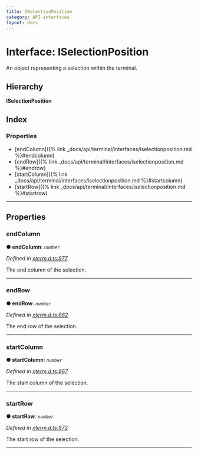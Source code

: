```yaml
---
title: ISelectionPosition
category: API-interfaces
layout: docs
---
```



# Interface: ISelectionPosition

An object representing a selection within the terminal.

## Hierarchy

**ISelectionPosition**

## Index

### Properties

* [endColumn]({% link _docs/api/terminal/interfaces/iselectionposition.md %}#endcolumn)
* [endRow]({% link _docs/api/terminal/interfaces/iselectionposition.md %}#endrow)
* [startColumn]({% link _docs/api/terminal/interfaces/iselectionposition.md %}#startcolumn)
* [startRow]({% link _docs/api/terminal/interfaces/iselectionposition.md %}#startrow)

---

## Properties

<a id="endcolumn"></a>

###  endColumn

**● endColumn**: *`number`*

*Defined in [xterm.d.ts:877](https://github.com/Tyriar/xterm.js/blob/4.3.0/typings/xterm.d.ts#L877)*

The end column of the selection.

___
<a id="endrow"></a>

###  endRow

**● endRow**: *`number`*

*Defined in [xterm.d.ts:882](https://github.com/Tyriar/xterm.js/blob/4.3.0/typings/xterm.d.ts#L882)*

The end row of the selection.

___
<a id="startcolumn"></a>

###  startColumn

**● startColumn**: *`number`*

*Defined in [xterm.d.ts:867](https://github.com/Tyriar/xterm.js/blob/4.3.0/typings/xterm.d.ts#L867)*

The start column of the selection.

___
<a id="startrow"></a>

###  startRow

**● startRow**: *`number`*

*Defined in [xterm.d.ts:872](https://github.com/Tyriar/xterm.js/blob/4.3.0/typings/xterm.d.ts#L872)*

The start row of the selection.

___

